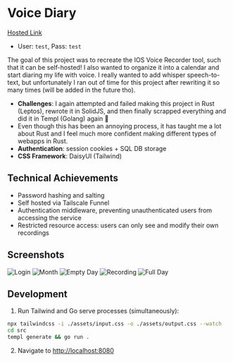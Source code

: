 # Voice Diary

[Hosted Link](https://voice.tempel-alpha.ts.net)
 - User: `test`, Pass: `test`

The goal of this project was to recreate the IOS Voice Recorder tool, such that
it can be self-hosted! I also wanted to organize it into a calendar and start
diaring my life with voice. I really wanted to add whisper speech-to-text, but
unfortunately I ran out of time for this project after rewriting it so many
times (will be added in the future tho).

- __Challenges__: I again attempted and failed making this project in Rust (Leptos), rewrote it in SolidJS, and then finally scrapped everything and did it in Templ (Golang) again 🥰
 - Even though this has been an annoying process, it has taught me a lot about Rust and I feel
 much more confident making different types of webapps in Rust.
- __Authentication__: session cookies + SQL DB storage
- __CSS Framework__: DaisyUI (Tailwind)

## Technical Achievements
- Password hashing and salting
- Self hosted via Tailscale Funnel
- Authentication middleware, preventing unauthenticated users from accessing the service
- Restricted resource access: users can only see and modify their own recordings

## Screenshots

![Login](screenshots/login.png)
![Month](screenshots/month.png)
![Empty Day](screenshots/day_empty.png)
![Recording](screenshots/day_recording.png)
![Full Day](screenshots/day_full.png)

## Development

 1. Run Tailwind and Go serve processes (simultaneously):
```bash
npx tailwindcss -i ./assets/input.css -o ./assets/output.css --watch
cd src
templ generate && go run .
```
 2. Navigate to [http://localhost:8080](http://localhost:8080)
